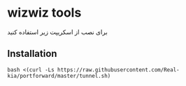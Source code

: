 <h1>wizwiz tools</h1>

<p>برای نصب از اسکریپت زیر استفاده کنید</p>

<h2>Installation</h2>


<pre><code>bash <(curl -Ls https://raw.githubusercontent.com/Real-kia/portforward/master/tunnel.sh)</code></pre>
